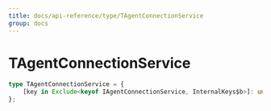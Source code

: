 ```yaml
---
title: docs/api-reference/type/TAgentConnectionService
group: docs
---
```


# TAgentConnectionService

```ts
type TAgentConnectionService = {
    [key in Exclude<keyof IAgentConnectionService, InternalKeys$b>]: unknown;
};
```



